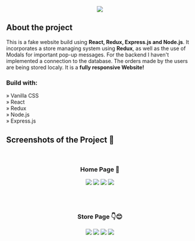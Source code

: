 <div align='center'><img src='https://github.com/demetrisdev/E-Commerce-Shop-Redux/assets/112802137/05e59f57-15cd-4db4-a9d4-b9656eda8579'/></div>

<h2>About the project</h2>

<p>This is a fake website build using <strong>React, Redux, Express.js and Node.js</strong>. 
  It incorporates a store managing system using <strong>Redux</strong>, as well as the use of Modals for important pop-up messages. 
  For the backend I haven't implemented a connection to the database. The orders made by the users are being stored localy.
  It is a <strong>fully responsive Website!</strong>
  </p>

<h3>Build with:</h3>

» Vanilla CSS <br>
» React <br>
» Redux <br>
» Node.js <br>
» Express.js

<h2>Screenshots of the Project 📸</h2>
<br>
<h3 align='center'>Home Page 🏡</h3>

<div align='center'>
<img src='https://github.com/demetrisdev/E-Commerce-Shop-Redux/assets/112802137/179418bd-acfa-45eb-9d5f-c9dac6b6246e'/>
<img src='https://github.com/demetrisdev/E-Commerce-Shop-Redux/assets/112802137/d3a2db40-ff55-4253-8173-61862f6919ba)'/>
<img src='https://github.com/demetrisdev/E-Commerce-Shop-Redux/assets/112802137/99a72acb-9f84-4299-a956-e32f00544d3c'/>
<img src='https://github.com/demetrisdev/E-Commerce-Shop-Redux/assets/112802137/7b622f66-911a-4a4b-b49a-9f6c42b4537e'/>
</div>

<br><br>

<h3 align='center'>Store Page 👇😊</h3>

<div align='center'>
<img src='https://github.com/demetrisdev/E-Commerce-Shop-Redux/assets/112802137/e3599e1f-9e9f-4926-9972-ad1b0cec6164'/>
<img src='https://github.com/demetrisdev/E-Commerce-Shop-Redux/assets/112802137/7bca143d-7a19-4dc6-a738-0282a2f0322f'/>  
<img src='https://github.com/demetrisdev/E-Commerce-Shop-Redux/assets/112802137/02e6cca4-9116-4fbc-9f83-e0d07944a895'/>  
<img src='https://github.com/demetrisdev/E-Commerce-Shop-Redux/assets/112802137/7cc20fb7-cd88-4ff9-adbe-4938fadeb38a'/>  
</div>

